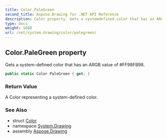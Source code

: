 ```yaml
---
title: Color.PaleGreen
second_title: Aspose.Drawing for .NET API Reference
description: Color property. Gets a systemdefined color that has an ARGB value of FF98FB98
type: docs
weight: 1040
url: /net/system.drawing/color/palegreen/
---
```

## Color.PaleGreen property

Gets a system-defined color that has an ARGB value of #FF98FB98.

```csharp
public static Color PaleGreen { get; }
```

### Return Value

A Color representing a system-defined color.

### See Also

* struct [Color](../)
* namespace [System.Drawing](../../color/)
* assembly [Aspose.Drawing](../../../)



